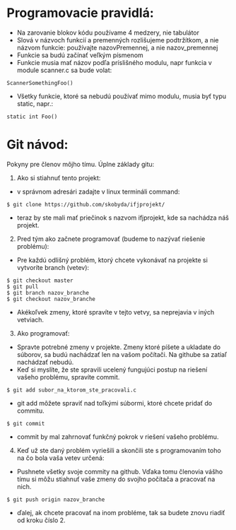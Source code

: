 # Programovacie pravidlá:
* Na zarovanie blokov kódu používame 4 medzery, nie tabulátor
* Slová v názvoch funkcií a premenných rozlišujeme podtržítkom, a nie názvom funkcie:
používajte nazovPremennej, a nie nazov_premennej
* Funkcie sa budú začínať veľkým písmenom
* Funkcie musia mať názov podľa príslišného modulu, napr funkcia v module scanner.c sa bude volat:
```
ScannerSomethingFoo()
```
* Všetky funkcie, ktoré sa nebudú používať mimo modulu, musia byť typu static, napr.:
```
static int Foo()
```


# Git návod:

Pokyny pre členov môjho tímu. Úplne základy gitu:

1. Ako si stiahnuť tento projekt:
* v správnom adresári zadajte v linux termináli command:
```
$ git clone https://github.com/skobyda/ifjprojekt/
```
* teraz by ste mali mať priečinok s nazvom ifjprojekt, kde sa nachádza náš projekt.

2. Pred tým ako začnete programovať (budeme to nazývať riešenie problému):
* Pre každú odlišný problém, ktorý chcete vykonávať na projekte si vytvoríte branch (vetev):
```
$ git checkout master
$ git pull
$ git branch nazov_branche
$ git checkout nazov_branche
```
* Akékoľvek zmeny, ktoré spravíte v tejto vetvy, sa neprejavia v iných vetviach.

3. Ako programovať:
* Spravte potrebné zmeny v projekte. Zmeny ktoré píšete a ukladate do súborov, sa budú nachádzať len
na vašom počítači. Na githube sa zatiaľ nachádzať nebudú.
* Keď si myslíte, že ste spravili ucelený fungujúci postup na riešení vašeho problému, spravíte commit.
```
$ git add subor_na_ktorom_ste_pracovali.c
```
* git add môžete spraviť nad toľkými súbormi, ktoré chcete pridať do commitu.
```
$ git commit
```
* commit by mal zahrnovať funkčný pokrok v riešení vašeho problému.

4. Keď už ste daný problém vyriešili a skončili ste s programovaním toho na čo bola vaša vetev určená:
* Pushnete všetky svoje commity na github. Vďaka tomu členovia vášho tímu si môžu stiahnuť vaše zmeny
do svojho počítača a pracovať na nich.
```
$ git push origin nazov_branche
```
* ďalej, ak chcete pracovať na inom probléme, tak sa budete znovu riadiť od kroku číslo 2.
